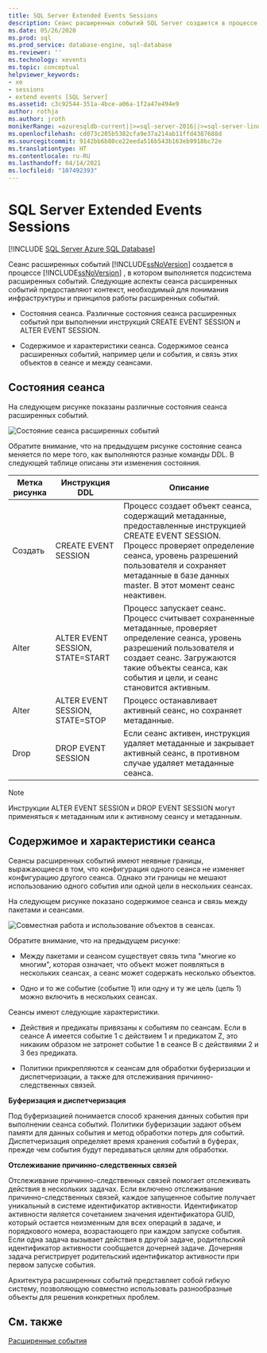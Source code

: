 ```yaml
---
title: SQL Server Extended Events Sessions
description: Сеанс расширенных событий SQL Server создается в процессе SQL Server, в котором выполняется подсистема расширенных событий. Сведения о состояниях сеанса и содержимом сеанса.
ms.date: 05/26/2020
ms.prod: sql
ms.prod_service: database-engine, sql-database
ms.reviewer: ''
ms.technology: xevents
ms.topic: conceptual
helpviewer_keywords:
- xe
- sessions
- extend events [SQL Server]
ms.assetid: c3c92544-351a-4bce-a06a-1f2a47e494e9
author: rothja
ms.author: jroth
monikerRange: =azuresqldb-current||>=sql-server-2016||>=sql-server-linux-2017||=azuresqldb-mi-current
ms.openlocfilehash: cd073c205b5382cfa9e37a214ab11ffd4387688d
ms.sourcegitcommit: 9142bb6b80ce22eeda516b543b163eb9918bc72e
ms.translationtype: HT
ms.contentlocale: ru-RU
ms.lasthandoff: 04/14/2021
ms.locfileid: "107492393"
---
```

# <a name="sql-server-extended-events-sessions"></a>SQL Server Extended Events Sessions

[!INCLUDE [SQL Server Azure SQL Database](../../includes/applies-to-version/sql-asdb.md)]

  Сеанс расширенных событий [!INCLUDE[ssNoVersion](../../includes/ssnoversion-md.md)] создается в процессе [!INCLUDE[ssNoVersion](../../includes/ssnoversion-md.md)] , в котором выполняется подсистема расширенных событий. Следующие аспекты сеанса расширенных событий предоставляют контекст, необходимый для понимания инфраструктуры и принципов работы расширенных событий.  
  
-   Состояния сеанса. Различные состояния сеанса расширенных событий при выполнении инструкций CREATE EVENT SESSION и ALTER EVENT SESSION.  
  
-   Содержимое и характеристики сеанса. Содержимое сеанса расширенных событий, например цели и события, и связь этих объектов в сеансе и между сеансами.  
  
## <a name="session-states"></a>Состояния сеанса  
 На следующем рисунке показаны различные состояния сеанса расширенных событий.  

![Состояние сеанса расширенных событий](../../relational-databases/extended-events/media/xesessionstate.png "Состояние сеанса расширенных событий")

 Обратите внимание, что на предыдущем рисунке состояние сеанса меняется по мере того, как выполняются разные команды DDL. В следующей таблице описаны эти изменения состояния.  
  
|Метка рисунка|Инструкция DDL|Описание|  
|------------------------|-------------------|-----------------|  
|Создать|CREATE EVENT SESSION|Процесс создает объект сеанса, содержащий метаданные, предоставленные инструкцией CREATE EVENT SESSION. Процесс проверяет определение сеанса, уровень разрешений пользователя и сохраняет метаданные в базе данных master. В этот момент сеанс неактивен.|  
|Alter|ALTER EVENT SESSION, STATE=START|Процесс запускает сеанс. Процесс считывает сохраненные метаданные, проверяет определение сеанса, уровень разрешений пользователя и создает сеанс. Загружаются такие объекты сеанса, как события и цели, и сеанс становится активным.|  
|Alter|ALTER EVENT SESSION, STATE=STOP|Процесс останавливает активный сеанс, но сохраняет метаданные.|  
|Drop|DROP EVENT SESSION|Если сеанс активен, инструкция удаляет метаданные и закрывает активный сеанс, в противном случае удаляет метаданные сеанса.|  
  
> [!NOTE]  
>  Инструкции ALTER EVENT SESSION и DROP EVENT SESSION могут применяться к метаданным или к активному сеансу и метаданным.  
  
## <a name="session-content-and-characteristics"></a>Содержимое и характеристики сеанса  
 Сеансы расширенных событий имеют неявные границы, выражающиеся в том, что конфигурация одного сеанса не изменяет конфигурацию другого сеанса. Однако эти границы не мешают использованию одного события или одной цели в нескольких сеансах.  
  
 На следующем рисунке показано содержимое сеанса и связь между пакетами и сеансами.  
  
 ![Совместная работа и использование объектов в сеансах.](../../relational-databases/extended-events/media/xesessions.gif "Совместная работа и использование объектов в сеансах.")  
  
 Обратите внимание, что на предыдущем рисунке:  
  
-   Между пакетами и сеансом существует связь типа "многие ко многим", которая означает, что объект может появляться в нескольких сеансах, а сеанс может содержать несколько объектов.  
  
-   Одно и то же событие (событие 1) или одну и ту же цель (цель 1) можно включить в нескольких сеансах.  
  
 Сеансы имеют следующие характеристики.  
  
-   Действия и предикаты привязаны к событиям по сеансам. Если в сеансе A имеется событие 1 с действием 1 и предикатом Z, это никаким образом не затронет событие 1 в сеансе B с действиями 2 и 3 без предиката.  
  
-   Политики прикрепляются к сеансам для обработки буферизации и диспетчеризации, а также для отслеживания причинно-следственных связей.  
  
 **Буферизация и диспетчеризация**  
  
 Под буферизацией понимается способ хранения данных события при выполнении сеанса событий.  Политики буферизации задают объем памяти для данных события и метод обработки потерь для событий. Диспетчеризация определяет время хранения событий в буферах, прежде чем события будут передаваться целям для обработки.  
  
 **Отслеживание причинно-следственных связей**  
  
 Отслеживание причинно-следственных связей помогает отслеживать действия в нескольких задачах. Если включено отслеживание причинно-следственных связей, каждое запущенное событие получает уникальный в системе идентификатор активности. Идентификатор активности является сочетанием значения идентификатора GUID, который остается неизменным для всех операций в задаче, и порядкового номера, возрастающего при каждом запуске события. Если одна задача вызывает действия в другой задаче, родительский идентификатор активности сообщается дочерней задаче. Дочерняя задача регистрирует родительский идентификатор активности при первом запуске события.  
  
 Архитектура расширенных событий представляет собой гибкую систему, позволяющую совместно использовать разнообразные объекты для решения конкретных проблем.  
  
## <a name="see-also"></a>См. также  
 [Расширенные события](../../relational-databases/extended-events/extended-events.md)  
  
  
